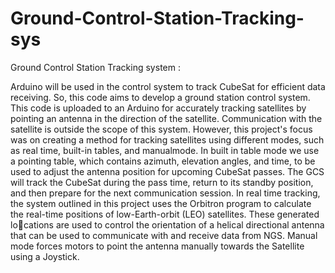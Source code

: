 # Ground-Control-Station-Tracking-sys
Ground Control Station Tracking system :

Arduino will be used in the control system to track CubeSat for efficient data
receiving. So, this code aims to develop a ground station control system.
This code is uploaded to an Arduino for accurately tracking  satellites by pointing an antenna in the direction of the satellite. 
Communication with the satellite is outside the scope of this system. However, this project's focus was on creating a
method for tracking satellites using different modes, such as real time, built-in tables, and manualmode.
In built in table mode we use a pointing table, which contains azimuth, elevation angles,
and time, to be used to adjust the antenna position for upcoming CubeSat passes. The
GCS will track the CubeSat during the pass time, return to its standby position, and then
prepare for the next communication session.
In real time tracking, the system outlined in this project uses the Orbitron program to
calculate the real-time positions of low-Earth-orbit (LEO) satellites. These generated locations are used to control the orientation of a helical directional antenna that can be used
to communicate with and receive data from NGS.
Manual mode forces motors to point the antenna manually towards the Satellite using a Joystick.

